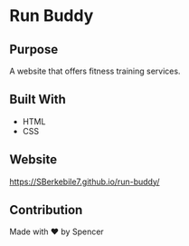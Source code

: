 # Run Buddy

## Purpose
A website that offers fitness training services.

## Built With
* HTML
* CSS

## Website
https://SBerkebile7.github.io/run-buddy/

## Contribution
Made with ❤️ by Spencer
